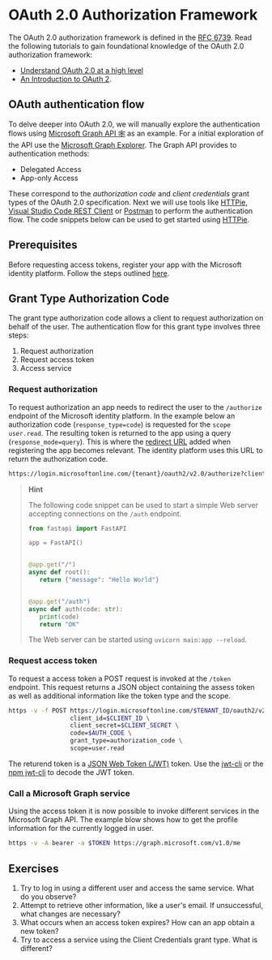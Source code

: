 # OAuth 2.0 Authorization Framework

The OAuth 2.0 authorization framework is defined in the [RFC 6739](https://datatracker.ietf.org/doc/html/rfc6749).
Read the following tutorials to gain foundational knowledge of the OAuth 2.0 authorization framework:

- [Understand OAuth 2.0 at a high level](https://github.com/SAP-samples/cloud-apis-virtual-event/tree/main/exercises/02)
- [An Introduction to OAuth 2](https://www.digitalocean.com/community/tutorials/an-introduction-to-oauth-2).

## OAuth authentication flow

To delve deeper into OAuth 2.0, we will manually explore the authentication flows
using [Microsoft Graph API 🕸️](https://learn.microsoft.com/en-us/graph/) as an example.
For a initial exploration of the API use the [Microsoft Graph Explorer](https://developer.microsoft.com/en-us/graph/graph-explorer).
The Graph API provides to authentication methods:

- Delegated Access
- App-only Access

These correspond to the _authorization code_ and _client credentials_ grant types of the OAuth 2.0 specification.
Next we will use tools like [HTTPie](https://httpie.io/),
[Visual Studio Code REST Client](https://marketplace.visualstudio.com/items?itemName=humao.rest-client)
or [Postman](https://www.postman.com/) to perform the authentication flow.
The code snippets below can be used to get started using [HTTPie](https://httpie.io/).

## Prerequisites

Before requesting access tokens, register your app with the Microsoft identity platform.
Follow the steps outlined
[here](https://learn.microsoft.com/en-us/graph/auth/auth-concepts#register-the-application).

## Grant Type Authorization Code

The grant type authorization code allows a client to request authorization on behalf of the user. The authentication flow for this
grant type involves three steps:

1. Request authorization
2. Request access token
3. Access service

### Request authorization

To request authorization an app needs to redirect the user to the `/authorize` endpoint of the Microsoft identity platform.
In the example below an authorization code (`response_type=code`) is requested for the `scope` `user.read`. The resulting token is
returned to the app using a query (`response_mode=query`). This is where the [redirect URL](https://learn.microsoft.com/en-us/graph/auth-register-app-v2#add-a-redirect-uri)
added when registering the app becomes relevant. The identity platform uses this URL to return the
authorization code.

```bash
https://login.microsoftonline.com/{tenant}/oauth2/v2.0/authorize?client_id={client}&response_type=code&scope=user.read&response_mode=query
```

> **Hint**
>
> The following code snippet can be used to start a simple Web server accepting connections on the `/auth` endpoint.
>
> ```python
> from fastapi import FastAPI
>
> app = FastAPI()
>
>
> @app.get("/")
> async def root():
>    return {"message": "Hello World"}
>
>
> @app.get("/auth")
> async def auth(code: str):
>    print(code)
>    return "OK"
> ```
>
> The Web server can be started using `uvicorn main:app --reload`.

### Request access token

To request a access token a POST request is invoked at the `/token` endpoint. This request returns a
JSON object containing the assess token as well as additional information like the token type and the scope.

```bash
https -v -f POST https://login.microsoftonline.com/$TENANT_ID/oauth2/v2.0/token \
                 client_id=$CLIENT_ID \
                 client_secret=$CLIENT_SECRET \
                 code=$AUTH_CODE \
                 grant_type=authorization_code \
                 scope=user.read
```

The returend token is a [JSON Web Token (JWT)](https://datatracker.ietf.org/doc/html/rfc7519) token.
Use the [jwt-cli](https://github.com/mike-engel/jwt-cli) or the [npm jwt-cli](https://www.npmjs.com/package/jwt-cli) to decode the JWT token.

### Call a Microsoft Graph service

Using the access token it is now possible to invoke different services in the Microsoft Graph API. The example blow shows
how to get the profile information for the currently logged in user.

```bash
https -v -A bearer -a $TOKEN https://graph.microsoft.com/v1.0/me
```

## Exercises

1. Try to log in using a different user and access the same service. What do you observe?
1. Attempt to retrieve other information, like a user's email. If unsuccessful, what changes are necessary?
1. What occurs when an access token expires? How can an app obtain a new token?
1. Try to access a service using the Client Credentials grant type. What is different?
